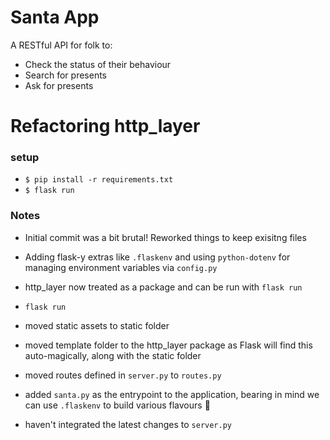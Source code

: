 # Santa App

A RESTful API for folk to: 

* Check the status of their behaviour
* Search for presents
* Ask for presents 



# Refactoring http_layer

### setup
* `$ pip install -r requirements.txt`
* `$ flask run`

### Notes
- Initial commit was a bit brutal! Reworked things to keep exisitng files
- Adding flask-y extras like `.flaskenv` and using `python-dotenv` for managing environment variables via `config.py`

- http_layer now treated as a package and can be run with `flask run`
- `flask run`

- moved static assets to static folder
- moved template folder to the http_layer package as Flask will find this auto-magically, along with the static folder
- moved routes defined in `server.py` to `routes.py`
- added `santa.py` as the entrypoint to the application, bearing in mind we can use `.flaskenv` to build various flavours 🍦

- haven't integrated the latest changes to `server.py`
